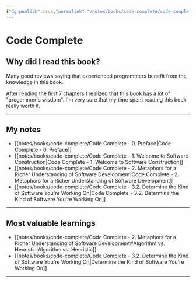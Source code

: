 ```yaml
---
{"dg-publish":true,"permalink":"/notes/books/code-complete/code-complete/","dgHomeLink":true,"dgPassFrontmatter":false,"dgShowBacklinks":true,"dgShowLocalGraph":false}
---
```



# Code Complete

## Why did I read this book?

Many good reviews saying that experienced programmers benefit from the knowledge in this book.

After reading the first 7 chapters I realized that this book has a lot of "progammer's wisdom". I'm very sure that my time spent reading this book really worth it.

---

## My notes

- [[notes/books/code-complete/Code Complete - 0. Preface|Code Complete - 0. Preface]]
- [[notes/books/code-complete/Code Complete - 1. Welcome to Software Construction|Code Complete - 1. Welcome to Software Construction]]
- [[notes/books/code-complete/Code Complete - 2. Metaphors for a Richer Understanding of Software Development|Code Complete - 2. Metaphors for a Richer Understanding of Software Development]]
- [[notes/books/code-complete/Code Complete - 3.2. Determine the Kind of Software You're Working On|Code Complete - 3.2. Determine the Kind of Software You're Working On]]


---


## Most valuable learnings

- [[notes/books/code-complete/Code Complete - 2. Metaphors for a Richer Understanding of Software Development#Algorithm vs. Heuristic|Algorithm vs. Heuristic]]
- [[notes/books/code-complete/Code Complete - 3.2. Determine the Kind of Software You're Working On|Determine the Kind of Software You're Working On]]


---
